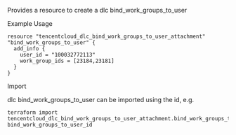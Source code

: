 Provides a resource to create a dlc bind_work_groups_to_user

Example Usage

```hcl
resource "tencentcloud_dlc_bind_work_groups_to_user_attachment" "bind_work_groups_to_user" {
  add_info {
    user_id = "100032772113"
    work_group_ids = [23184,23181]
  }
}
```

Import

dlc bind_work_groups_to_user can be imported using the id, e.g.

```
terraform import tencentcloud_dlc_bind_work_groups_to_user_attachment.bind_work_groups_to_user bind_work_groups_to_user_id
```